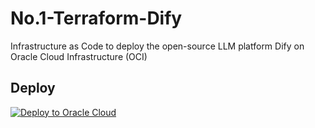 # No.1-Terraform-Dify
Infrastructure as Code to deploy the open-source LLM platform Dify on Oracle Cloud Infrastructure (OCI)

## Deploy

  [![Deploy to Oracle Cloud](https://oci-resourcemanager-plugin.plugins.oci.oraclecloud.com/latest/deploy-to-oracle-cloud.svg)](https://cloud.oracle.com/resourcemanager/stacks/create?region=ap-osaka-1&zipUrl=https://github.com/engchina/No.1-Terraform-Dify/releases/download/v1.0.0/v1.0.0.zip)
